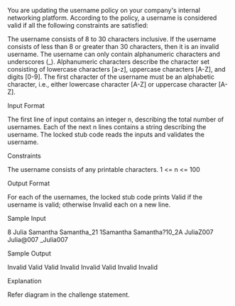 You are updating the username policy on your company's internal networking platform. According to the policy, a username is considered valid if all the following constraints are satisfied:

The username consists of 8 to 30 characters inclusive. If the username consists of less than 8 or greater than 30 characters, then it is an invalid username.
The username can only contain alphanumeric characters and underscores (_). Alphanumeric characters describe the character set consisting of lowercase characters [a-z], uppercase characters [A-Z], and digits [0-9].
The first character of the username must be an alphabetic character, i.e., either lowercase character [A-Z] or uppercase character [A-Z].

Input Format

The first line of input contains an integer n, describing the total number of usernames. Each of the next n lines contains a string describing the username. The locked stub code reads the inputs and validates the username.

Constraints

The username consists of any printable characters.
1 <= n <= 100

Output Format

For each of the usernames, the locked stub code prints Valid if the username is valid; otherwise Invalid each on a new line.

Sample Input

8
Julia
Samantha
Samantha_21
1Samantha
Samantha?10_2A
JuliaZ007
Julia@007
_Julia007

Sample Output

Invalid
Valid
Valid
Invalid
Invalid
Valid
Invalid
Invalid

Explanation

Refer diagram in the challenge statement.
